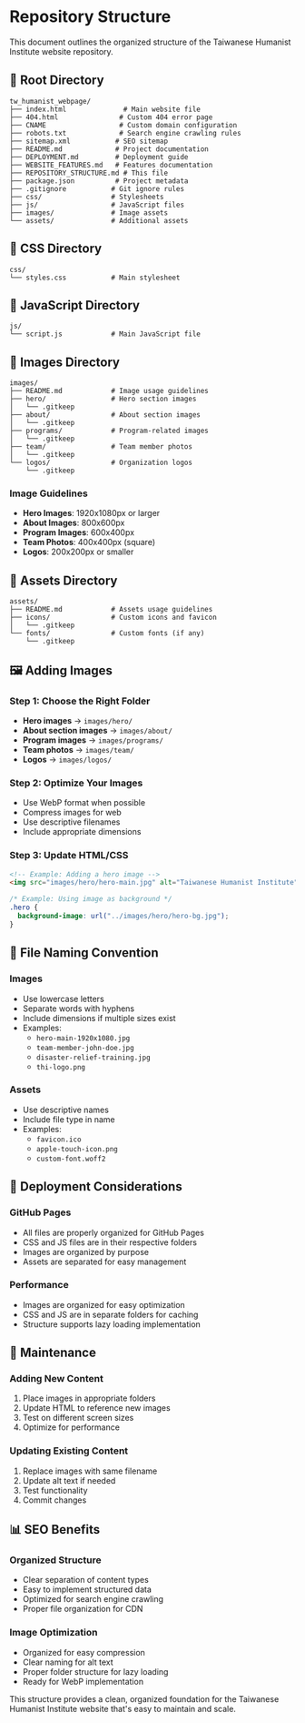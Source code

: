 # Repository Structure

This document outlines the organized structure of the Taiwanese Humanist Institute website repository.

## 📁 Root Directory

```
tw_humanist_webpage/
├── index.html              # Main website file
├── 404.html               # Custom 404 error page
├── CNAME                  # Custom domain configuration
├── robots.txt             # Search engine crawling rules
├── sitemap.xml           # SEO sitemap
├── README.md             # Project documentation
├── DEPLOYMENT.md         # Deployment guide
├── WEBSITE_FEATURES.md   # Features documentation
├── REPOSITORY_STRUCTURE.md # This file
├── package.json          # Project metadata
├── .gitignore           # Git ignore rules
├── css/                 # Stylesheets
├── js/                  # JavaScript files
├── images/              # Image assets
└── assets/              # Additional assets
```

## 📂 CSS Directory

```
css/
└── styles.css           # Main stylesheet
```

## 📂 JavaScript Directory

```
js/
└── script.js            # Main JavaScript file
```

## 📂 Images Directory

```
images/
├── README.md            # Image usage guidelines
├── hero/                # Hero section images
│   └── .gitkeep
├── about/               # About section images
│   └── .gitkeep
├── programs/            # Program-related images
│   └── .gitkeep
├── team/                # Team member photos
│   └── .gitkeep
└── logos/               # Organization logos
    └── .gitkeep
```

### Image Guidelines

- **Hero Images**: 1920x1080px or larger
- **About Images**: 800x600px
- **Program Images**: 600x400px
- **Team Photos**: 400x400px (square)
- **Logos**: 200x200px or smaller

## 📂 Assets Directory

```
assets/
├── README.md            # Assets usage guidelines
├── icons/               # Custom icons and favicon
│   └── .gitkeep
└── fonts/               # Custom fonts (if any)
    └── .gitkeep
```

## 🖼️ Adding Images

### Step 1: Choose the Right Folder

- **Hero images** → `images/hero/`
- **About section images** → `images/about/`
- **Program images** → `images/programs/`
- **Team photos** → `images/team/`
- **Logos** → `images/logos/`

### Step 2: Optimize Your Images

- Use WebP format when possible
- Compress images for web
- Use descriptive filenames
- Include appropriate dimensions

### Step 3: Update HTML/CSS

```html
<!-- Example: Adding a hero image -->
<img src="images/hero/hero-main.jpg" alt="Taiwanese Humanist Institute" />
```

```css
/* Example: Using image as background */
.hero {
  background-image: url("../images/hero/hero-bg.jpg");
}
```

## 📝 File Naming Convention

### Images

- Use lowercase letters
- Separate words with hyphens
- Include dimensions if multiple sizes exist
- Examples:
  - `hero-main-1920x1080.jpg`
  - `team-member-john-doe.jpg`
  - `disaster-relief-training.jpg`
  - `thi-logo.png`

### Assets

- Use descriptive names
- Include file type in name
- Examples:
  - `favicon.ico`
  - `apple-touch-icon.png`
  - `custom-font.woff2`

## 🚀 Deployment Considerations

### GitHub Pages

- All files are properly organized for GitHub Pages
- CSS and JS files are in their respective folders
- Images are organized by purpose
- Assets are separated for easy management

### Performance

- Images are organized for easy optimization
- CSS and JS are in separate folders for caching
- Structure supports lazy loading implementation

## 🔧 Maintenance

### Adding New Content

1. Place images in appropriate folders
2. Update HTML to reference new images
3. Test on different screen sizes
4. Optimize for performance

### Updating Existing Content

1. Replace images with same filename
2. Update alt text if needed
3. Test functionality
4. Commit changes

## 📊 SEO Benefits

### Organized Structure

- Clear separation of content types
- Easy to implement structured data
- Optimized for search engine crawling
- Proper file organization for CDN

### Image Optimization

- Organized for easy compression
- Clear naming for alt text
- Proper folder structure for lazy loading
- Ready for WebP implementation

This structure provides a clean, organized foundation for the Taiwanese Humanist Institute website that's easy to maintain and scale.
